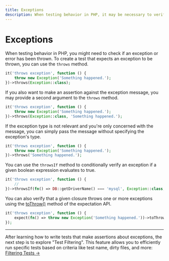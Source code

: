 ```yaml
---
title: Exceptions
description: When testing behavior in PHP, it may be necessary to verify whether an exception or error has been thrown.
---
```


# Exceptions

When testing behavior in PHP, you might need to check if an exception or error has been thrown. To create a test that expects an exception to be thrown, you can use the `throws` method.

```php
it('throws exception', function () {
    throw new Exception('Something happened.');
})->throws(Exception::class);
```

If you also want to make an assertion against the exception message, you may provide a second argument to the `throws` method.

```php
it('throws exception', function () {
    throw new Exception('Something happened.');
})->throws(Exception::class, 'Something happened.');
```

If the exception type is not relevant and you're only concerned with the message, you can simply pass the message without specifying the exception's type.

```php
it('throws exception', function () {
    throw new Exception('Something happened.');
})->throws('Something happened.');
```

You can use the `throwsIf` method to conditionally verify an exception if a given boolean expression evaluates to true.

```php
it('throws exception', function () {
    //
})->throwsIf(fn() => DB::getDriverName() === 'mysql', Exception::class, 'MySQL is not supported.');
```

You can also verify that a given closure throws one or more exceptions using the [toThrow()](/docs/expectations#expect-toThrow) method of the expectation API.

```php
it('throws exception', function () {
    expect(fn() => throw new Exception('Something happened.'))->toThrow(Exception::class);
});
```

---

After learning how to write tests that make assertions about exceptions, the next step is to explore "Test Filtering". This feature allows you to efficiently run specific tests based on criteria like test name, dirty files, and more: [Filtering Tests →](/docs/filtering-tests)

